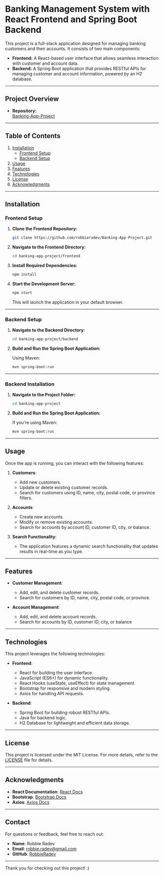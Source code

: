 # Banking Management System with React Frontend and Spring Boot Backend

This project is a full-stack application designed for managing banking customers and their accounts. It consists of two main components:

- **Frontend:** A React-based user interface that allows seamless interaction with customer and account data.
- **Backend:** A Spring Boot application that provides RESTful APIs for managing customer and account information, powered by an H2 database.

---

## Project Overview

- **Repository:**  
  [Banking-App-Project](https://github.com/robbieradev/Banking-App-Project)

---

## Table of Contents

1. [Installation](#installation)
    - [Frontend Setup](#frontend-setup)
    - [Backend Setup](#backend-setup)
2. [Usage](#usage)
3. [Features](#features)
4. [Technologies](#technologies)
5. [License](#license)
6. [Acknowledgments](#acknowledgments)

---

## Installation

### Frontend Setup

1. **Clone the Frontend Repository:**
    ```bash
    git clone https://github.com/robbieradev/Banking-App-Project.git
    ```

2. **Navigate to the Frontend Directory:**
    ```bash
    cd banking-app-project/frontend
    ```

3. **Install Required Dependencies:**
    ```bash
    npm install
    ```

4. **Start the Development Server:**
    ```bash
    npm start
    ```
    This will launch the application in your default browser.

---

### Backend Setup

1. **Navigate to the Backend Directory:**
    ```bash
    cd banking-app-project/backend
    ```

2. **Build and Run the Spring Boot Application:**

   Using Maven:
   ```bash
   mvn spring-boot:run

---

### Backend Installation

1. **Navigate to the Project Folder:**
    ```bash
    cd banking-app-project
    ```

2. **Build and Run the Spring Boot Application:**

   If you're using Maven:
   ```bash
   mvn spring-boot:run

---

## Usage

Once the app is running, you can interact with the following features:

1. **Customers**:
   - Add new customers.
   - Update or delete existing customer records.
   - Search for customers using ID, name, city, postal code, or province filters.

2. **Accounts**:
   - Create new accounts.
   - Modify or remove existing accounts.
   - Search for accounts by account ID, customer ID, city, or balance.
   
3. **Search Functionality**:
   - The application features a dynamic search functionality that updates results in real-time as you type.

---

## Features

- **Customer Management**:
  - Add, edit, and delete customer records.
  - Search for customers by ID, name, city, postal code, or province.
  
- **Account Management**:
  - Add, edit, and delete account records.
  - Search for accounts by ID, customer ID, city, or balance

---

## Technologies

This project leverages the following technologies:

- **Frontend**:
  - React for building the user interface.
  - JavaScript (ES6+) for dynamic functionality.
  - React Hooks (useState, useEffect) for state management.
  - Bootstrap for responsive and modern styling.
  - Axios for handling API requests.
  
- **Backend**:
  - Spring Boot for building robust RESTful APIs.
  - Java for backend logic.
  - H2 Database for lightweight and efficient data storage.

---

## License

This project is licensed under the MIT License. For more details, refer to the [LICENSE](LICENSE) file for details.

---

## Acknowledgments

- **React Documentation**: [React Docs](https://reactjs.org/docs/getting-started.html)
- **Bootstrap**: [Bootstrap Docs](https://getbootstrap.com/docs/5.0/getting-started/introduction/)
- **Axios**: [Axios Docs](https://axios-http.com/docs/intro)


---

## Contact

For questions or feedback, feel free to reach out:
- **Name**: Robbie Radev
- **Email**: robbie.radev@gmail.com
- **GitHub**: [RobbieRadev](https://github.com/robbieradev)

---

Thank you for checking out this project! :)
